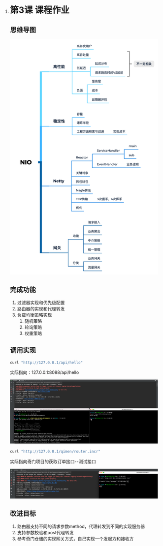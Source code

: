 1. # 第3课 课程作业

   ## 思维导图

   ![NIO](NIO.png)

   ## 完成功能

   1. 过滤器实现和优先级配置
   2. 路由器的实现和代理转发
   3. 负载均衡策略实现
      1. 随机策略
      2. 轮询策略
      3. 权重策略

   ## 调用实现

   ```bash
   curl "http://127.0.0.1/api/hello"
   ```

   实际指向：127.0.0.1:8088/api/hello

   ![hello](hello.png)

   ```bash
   curl "http://127.0.0.1/qimen/router.incr"
   ```

   实际指向奇门项目的获取订单接口--测试接口

   ![qimen](qimen.png)

   ## 改进目标

   1. 路由器支持不同的请求参数method，代理转发到不同的实现服务器
   2. 支持参数校验和post代理转发
   3. 参考奇门仓储的实现网关方式，自己实现一个发起方和接收方